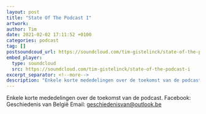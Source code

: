```yaml
---
layout: post
title: "State Of The Podcast I"
artwork: 
author: Tim
date: 2021-02-02 17:11:52 +0100
categories: podcast
tag: []
postsoundcoud_url: https://soundcloud.com/tim-gistelinck/state-of-the-podcast-i
embed_player:
  type: soundcloud
  src: https://soundcloud.com/tim-gistelinck/state-of-the-podcast-i
excerpt_separator: <!--more-->
description: "Enkele korte mededelingen over de toekomst van de podcast."
---
```

Enkele korte mededelingen over de toekomst van de podcast. 
Facebook: Geschiedenis van België
Email: geschiedenisvan@outlook.be